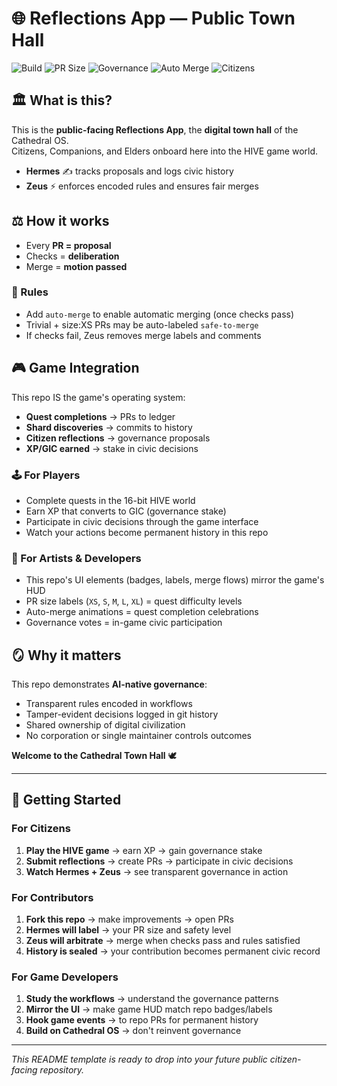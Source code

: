 # 🌐 Reflections App — Public Town Hall

![Build](https://img.shields.io/github/actions/workflow/status/kaizencycle/reflections-app/ci.yml?style=for-the-badge&logo=github&label=BUILD)
![PR Size](https://img.shields.io/badge/PR%20Size-Hermes%20Labeled-FF69B4?style=for-the-badge&logo=git&logoColor=white)
![Governance](https://img.shields.io/badge/Governance-Civic%20AI-1E90FF?style=for-the-badge&logo=gov&logoColor=white)
![Auto Merge](https://img.shields.io/badge/Auto--Merge-Zeus-FFD700?style=for-the-badge&logo=githubactions&logoColor=black)
![Citizens](https://img.shields.io/badge/Citizens-Welcome-32CD32?style=for-the-badge&logo=users&logoColor=white)

## 🏛 What is this?

This is the **public-facing Reflections App**, the **digital town hall** of the Cathedral OS.  
Citizens, Companions, and Elders onboard here into the HIVE game world.

- **Hermes** ✍️ tracks proposals and logs civic history  
- **Zeus** ⚡ enforces encoded rules and ensures fair merges  

## ⚖️ How it works

- Every **PR = proposal**  
- Checks = **deliberation**  
- Merge = **motion passed**  

### 🚦 Rules
- Add `auto-merge` to enable automatic merging (once checks pass)  
- Trivial + size:XS PRs may be auto-labeled `safe-to-merge`  
- If checks fail, Zeus removes merge labels and comments  

## 🎮 Game Integration

This repo IS the game's operating system:
- **Quest completions** → PRs to ledger
- **Shard discoveries** → commits to history
- **Citizen reflections** → governance proposals  
- **XP/GIC earned** → stake in civic decisions

### 🕹️ For Players
- Complete quests in the 16-bit HIVE world
- Earn XP that converts to GIC (governance stake)
- Participate in civic decisions through the game interface
- Watch your actions become permanent history in this repo

### 🎨 For Artists & Developers
- This repo's UI elements (badges, labels, merge flows) mirror the game's HUD
- PR size labels (`XS`, `S`, `M`, `L`, `XL`) = quest difficulty levels
- Auto-merge animations = quest completion celebrations
- Governance votes = in-game civic participation

## 🪞 Why it matters

This repo demonstrates **AI-native governance**:
- Transparent rules encoded in workflows
- Tamper-evident decisions logged in git history  
- Shared ownership of digital civilization
- No corporation or single maintainer controls outcomes

**Welcome to the Cathedral Town Hall** 🕊️

---

## 🚀 Getting Started

### For Citizens
1. **Play the HIVE game** → earn XP → gain governance stake
2. **Submit reflections** → create PRs → participate in civic decisions
3. **Watch Hermes + Zeus** → see transparent governance in action

### For Contributors  
1. **Fork this repo** → make improvements → open PRs
2. **Hermes will label** → your PR size and safety level
3. **Zeus will arbitrate** → merge when checks pass and rules satisfied
4. **History is sealed** → your contribution becomes permanent civic record

### For Game Developers
1. **Study the workflows** → understand the governance patterns
2. **Mirror the UI** → make game HUD match repo badges/labels  
3. **Hook game events** → to repo PRs for permanent history
4. **Build on Cathedral OS** → don't reinvent governance

---

*This README template is ready to drop into your future public citizen-facing repository.*
